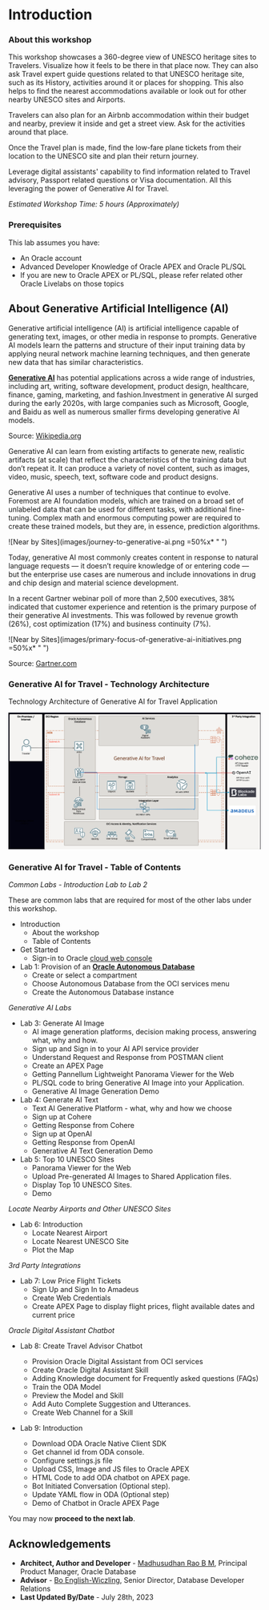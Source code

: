 # Introduction

### About this workshop 

This workshop showcases a 360-degree view of UNESCO heritage sites to Travelers. Visualize how it feels to be there in that place now. They can also ask Travel expert guide questions related to that UNESCO heritage site, such as its History, activities around it or places for shopping. This also helps to find the nearest accommodations available or look out for other nearby UNESCO sites and Airports. 

Travelers can also plan for an Airbnb accommodation within their budget and nearby, preview it inside and get a street view. Ask for the activities around that place.
 
Once the Travel plan is made, find the low-fare plane tickets from their location to the UNESCO site and plan their return journey.
 
Leverage digital assistants' capability to find information related to Travel advisory, Passport related questions or Visa documentation. All this leveraging the power of Generative AI for Travel.

*Estimated Workshop Time: 5 hours (Approximately)*

### Prerequisites 
 
This lab assumes you have:

* An Oracle account
* Advanced Developer Knowledge of Oracle APEX and Oracle PL/SQL
* If you are new to Oracle APEX or PL/SQL, please refer related other Oracle Livelabs on those topics

## About Generative Artificial Intelligence (AI) 

Generative artificial intelligence (AI) is artificial intelligence capable of generating text, images, or other media in response to prompts. Generative AI models learn the patterns and structure of their input training data by applying neural network machine learning techniques, and then generate new data that has similar characteristics. 

[**Generative AI**](https://en.wikipedia.org/wiki/Generative_artificial_intelligence) has potential applications across a wide range of industries, including art, writing, software development, product design, healthcare, finance, gaming, marketing, and fashion.Investment in generative AI surged during the early 2020s, with large companies such as Microsoft, Google, and Baidu as well as numerous smaller firms developing generative AI models.

Source: [Wikipedia.org](https://www.gartner.com/en/topics/generative-ai)

Generative AI can learn from existing artifacts to generate new, realistic artifacts (at scale) that reflect the characteristics of the training data but don’t repeat it. It can produce a variety of novel content, such as images, video, music, speech, text, software code and product designs.

Generative AI uses a number of techniques that continue to evolve. Foremost are AI foundation models, which are trained on a broad set of unlabeled data that can be used for different tasks, with additional fine-tuning. Complex math and enormous computing power are required to create these trained models, but they are, in essence, prediction algorithms.
 
![Near by Sites](images/journey-to-generative-ai.png =50%x*  " ")

Today, generative AI most commonly creates content in response to natural language requests — it doesn’t require knowledge of or entering code — but the enterprise use cases are numerous and include innovations in drug and chip design and material science development.

In a recent Gartner webinar poll of more than 2,500 executives, 38% indicated that customer experience and retention is the primary purpose of their generative AI investments. This was followed by revenue growth (26%), cost optimization (17%) and business continuity (7%).

![Near by Sites](images/primary-focus-of-generative-ai-initiatives.png =50%x*  " ")

Source: [Gartner.com](https://www.gartner.com/en/topics/generative-ai)


  
### Generative AI for Travel - Technology Architecture

Technology Architecture of Generative AI for Travel Application

![Near by Sites](images/architecture.png " ")
 
### Generative AI for Travel - Table of Contents

*Common Labs - Introduction Lab to Lab 2*

These are common labs that are required for most of the other labs under this workshop.

* Introduction
    * About the workshop
    * Table of Contents  
* Get Started
    * Sign-in to Oracle [cloud web console](cloud.oracl.com) 
* Lab 1: Provision of an [**Oracle Autonomous Database**](https://www.oracle.com/in/autonomous-database/)
    * Create or select a compartment
    * Choose Autonomous Database from the OCI services menu
    * Create the Autonomous Database instance

*Generative AI Labs*

* Lab 3: Generate AI Image
    * AI image generation platforms, decision making process, answering what, why and how.
    * Sign up and Sign in to your AI API service provider
    * Understand Request and Response from POSTMAN client
    * Create an APEX Page
    * Getting Pannellum Lightweight Panorama Viewer for the Web
    * PL/SQL code to bring Generative AI Image into your Application.
    * Generative AI Image Generation Demo
* Lab 4: Generate AI Text
    * Text AI Generative Platform - what, why and how we choose
    * Sign up at Cohere
    * Getting Response from Cohere
    * Sign up at OpenAI
    * Getting Response from OpenAI
    * Generative AI Text Generation Demo
* Lab 5: Top 10 UNESCO Sites
    * Panorama Viewer for the Web
    * Upload Pre-generated AI Images to Shared Application files.
    * Display Top 10 UNESCO Sites.
    * Demo

*Locate Nearby Airports and Other UNESCO Sites*

* Lab 6: Introduction
    * Locate Nearest Airport
    * Locate Nearest UNESCO Site
    * Plot the Map

*3rd Party Integrations*

* Lab 7: Low Price Flight Tickets
    * Sign Up and Sign In to Amadeus
    * Create Web Credentials
    * Create APEX Page to display flight prices, flight available dates and current price

*Oracle Digital Assistant Chatbot*

* Lab 8: Create Travel Advisor Chatbot
    * Provision Oracle Digital Assistant from OCI services
    * Create Oracle Digital Assistant Skill
    * Adding Knowledge document for Frequently asked questions (FAQs)
    * Train the ODA Model
    * Preview the Model and Skill
    * Add Auto Complete Suggestion and Utterances.
    * Create Web Channel for a Skill

* Lab 9: Introduction
    * Download ODA Oracle Native Client SDK
    * Get channel id from ODA console.
    * Configure settings.js file
    * Upload CSS, Image and JS files to Oracle APEX
    * HTML Code to add ODA chatbot on APEX page.
    * Bot Initiated Conversation (Optional step).
    * Update YAML flow in ODA (Optional step)
    * Demo of Chatbot in Oracle APEX Page
   
You may now **proceed to the next lab**.
    
## Acknowledgements

* **Architect, Author and Developer** - [Madhusudhan Rao B M](https://www.linkedin.com/in/madhusudhanraobm/), Principal Product Manager, Oracle Database
* **Advisor** - [Bo English-Wiczling](https://www.linkedin.com/in/boenglish/), Senior Director, Database Developer Relations
* **Last Updated By/Date** - July 28th, 2023
